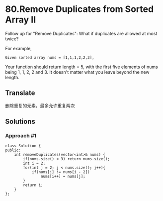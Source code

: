 # 80.Remove Duplicates from Sorted Array II #

Follow up for "Remove Duplicates":
What if duplicates are allowed at most twice?

For example,

	Given sorted array nums = [1,1,1,2,2,3],

Your function should return length = 5, with the first five elements of nums being 1, 1, 2, 2 and 3. It doesn't matter what you leave beyond the new length.

## Translate ##

删除重复的元素，最多允许重复两次

## Solutions ##

### Approach #1 ###

	class Solution {
	public:
	    int removeDuplicates(vector<int>& nums) {
	        if(nums.size() < 3) return nums.size();
	        int i = 2;
	        for(int j = 2; j < nums.size(); j++){
	            if(nums[j] != nums[i - 2])
	                nums[i++] = nums[j];
	        }
	        return i;
	    }
	};